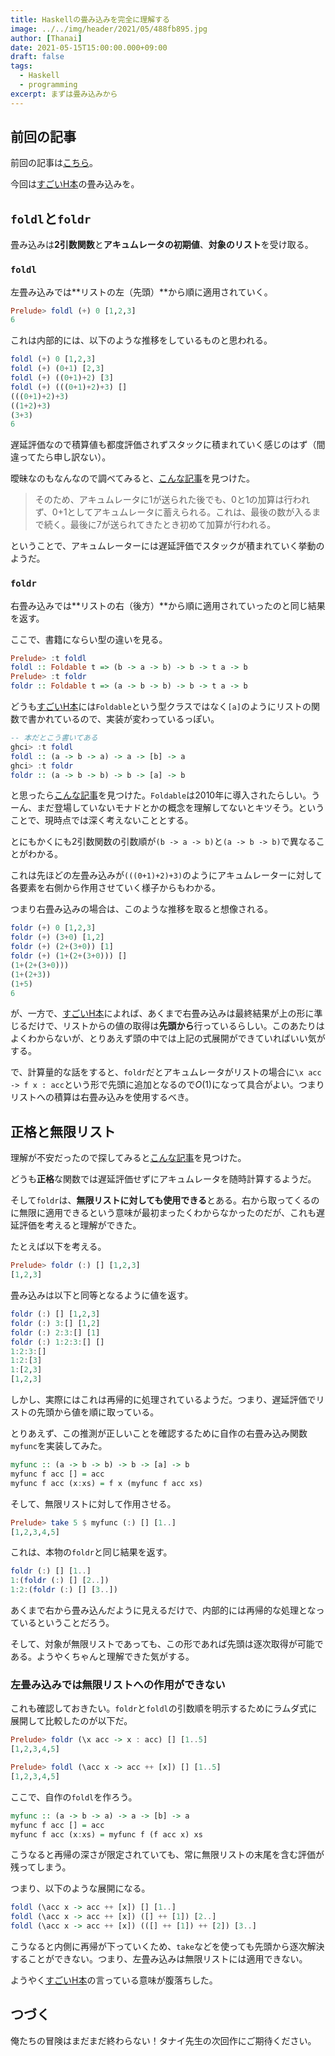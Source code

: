 ```yaml
---
title: Haskellの畳み込みを完全に理解する
image: ../../img/header/2021/05/488fb895.jpg
author: [Thanai]
date: 2021-05-15T15:00:00.000+09:00
draft: false
tags:
  - Haskell
  - programming
excerpt: まずは畳み込みから
---
```


## 前回の記事

前回の記事は[こちら](https://dev.thanaism.com/2021/05/haskell/)。

今回は[すごいH本](https://amzn.to/3fluUzM)の畳み込みを。

## `foldl`と`foldr`

畳み込みは**2引数関数**と**アキュムレータの初期値**、**対象のリスト**を受け取る。

### `foldl`

左畳み込みでは**リストの左（先頭）**から順に適用されていく。

```hs
Prelude> foldl (+) 0 [1,2,3]
6
```

これは内部的には、以下のような推移をしているものと思われる。

```hs
foldl (+) 0 [1,2,3]
foldl (+) (0+1) [2,3]
foldl (+) ((0+1)+2) [3]
foldl (+) (((0+1)+2)+3) []
(((0+1)+2)+3)
((1+2)+3)
(3+3)
6
```

遅延評価なので積算値も都度評価されずスタックに積まれていく感じのはず（間違ってたら申し訳ない）。

曖昧なのもなんなので調べてみると、[こんな記事](https://bitterharvest.hatenablog.com/entry/2014/12/14/062603)を見つけた。

> そのため、アキュムレータに1が送られた後でも、0と1の加算は行われず、0+1としてアキュムレータに蓄えられる。これは、最後の数が入るまで続く。最後に7が送られてきたとき初めて加算が行われる。

ということで、アキュムレーターには遅延評価でスタックが積まれていく挙動のようだ。

### `foldr`

右畳み込みでは**リストの右（後方）**から順に適用されていったのと同じ結果を返す。

ここで、書籍にならい型の違いを見る。

```hs
Prelude> :t foldl
foldl :: Foldable t => (b -> a -> b) -> b -> t a -> b
Prelude> :t foldr
foldr :: Foldable t => (a -> b -> b) -> b -> t a -> b
```

どうも[すごいH本](https://amzn.to/3fluUzM)には`Foldable`という型クラスではなく`[a]`のようにリストの関数で書かれているので、実装が変わっているっぽい。

```hs
-- 本だとこう書いてある
ghci> :t foldl
foldl :: (a -> b -> a) -> a -> [b] -> a
ghci> :t foldr
foldr :: (a -> b -> b) -> b -> [a] -> b
```

と思ったら[こんな記事](https://qiita.com/Izawa_/items/1a5d2fd99aa49524db03)を見つけた。`Foldable`は2010年に導入されたらしい。うーん、まだ登場していないモナドとかの概念を理解してないとキツそう。ということで、現時点では深く考えないこととする。

とにもかくにも2引数関数の引数順が`(b -> a -> b)`と`(a -> b -> b)`で異なることがわかる。

これは先ほどの左畳み込みが`(((0+1)+2)+3)`のようにアキュムレーターに対して各要素を右側から作用させていく様子からもわかる。

つまり右畳み込みの場合は、このような推移を取ると想像される。

```hs
foldr (+) 0 [1,2,3]
foldr (+) (3+0) [1,2]
foldr (+) (2+(3+0)) [1]
foldr (+) (1+(2+(3+0))) []
(1+(2+(3+0)))
(1+(2+3))
(1+5)
6
```

が、一方で、[すごいH本](https://amzn.to/3fluUzM)によれば、あくまで右畳み込みは最終結果が上の形に準じるだけで、リストからの値の取得は**先頭から**行っているらしい。このあたりはよくわからないが、とりあえず頭の中では上記の式展開ができていればいい気がする。

で、計算量的な話をすると、`foldr`だとアキュムレータがリストの場合に`\x acc -> f x : acc`という形で先頭に追加となるので$O(1)$になって具合がよい。つまりリストへの積算は右畳み込みを使用するべき。

## 正格と無限リスト

理解が不安だったので探してみると[こんな記事](https://tnomura9.exblog.jp/15819738/)を見つけた。

どうも**正格**な関数では遅延評価せずにアキュムレータを随時計算するようだ。

そして`foldr`は、**無限リストに対しても使用できる**とある。右から取ってくるのに無限に適用できるという意味が最初まったくわからなかったのだが、これも遅延評価を考えると理解ができた。

たとえば以下を考える。

```hs
Prelude> foldr (:) [] [1,2,3]
[1,2,3]
```

畳み込みは以下と同等となるように値を返す。

```hs
foldr (:) [] [1,2,3]
foldr (:) 3:[] [1,2]
foldr (:) 2:3:[] [1]
foldr (:) 1:2:3:[] []
1:2:3:[]
1:2:[3]
1:[2,3]
[1,2,3]
```

しかし、実際にはこれは再帰的に処理されているようだ。つまり、遅延評価でリストの先頭から値を順に取っている。

とりあえず、この推測が正しいことを確認するために自作の右畳み込み関数`myfunc`を実装してみた。

```hs
myfunc :: (a -> b -> b) -> b -> [a] -> b
myfunc f acc [] = acc
myfunc f acc (x:xs) = f x (myfunc f acc xs)
```

そして、無限リストに対して作用させる。

```hs
Prelude> take 5 $ myfunc (:) [] [1..]
[1,2,3,4,5]
```

これは、本物の`foldr`と同じ結果を返す。

```hs
foldr (:) [] [1..]
1:(foldr (:) [] [2..])
1:2:(foldr (:) [] [3..])
```

あくまで右から畳み込んだように見えるだけで、内部的には再帰的な処理となっているということだろう。

そして、対象が無限リストであっても、この形であれば先頭は逐次取得が可能である。ようやくちゃんと理解できた気がする。

### 左畳み込みでは無限リストへの作用ができない

これも確認しておきたい。`foldr`と`foldl`の引数順を明示するためにラムダ式に展開して比較したのが以下だ。

```hs
Prelude> foldr (\x acc -> x : acc) [] [1..5]
[1,2,3,4,5]

Prelude> foldl (\acc x -> acc ++ [x]) [] [1..5]
[1,2,3,4,5]
```

ここで、自作の`foldl`を作ろう。

```hs
myfunc :: (a -> b -> a) -> a -> [b] -> a
myfunc f acc [] = acc
myfunc f acc (x:xs) = myfunc f (f acc x) xs
```

こうなると再帰の深さが限定されていても、常に無限リストの末尾を含む評価が残ってしまう。

つまり、以下のような展開になる。

```hs
foldl (\acc x -> acc ++ [x]) [] [1..]
foldl (\acc x -> acc ++ [x]) ([] ++ [1]) [2..]
foldl (\acc x -> acc ++ [x]) (([] ++ [1]) ++ [2]) [3..]
```

こうなると内側に再帰が下っていくため、`take`などを使っても先頭から逐次解決することができない。つまり、左畳み込みは無限リストには適用できない。

ようやく[すごいH本](https://amzn.to/3fluUzM)の言っている意味が腹落ちした。

## つづく

俺たちの冒険はまだまだ終わらない！タナイ先生の次回作にご期待ください。
